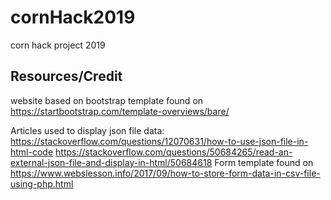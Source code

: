 # cornHack2019
corn hack project 2019 
## Resources/Credit
website based on bootstrap template found on https://startbootstrap.com/template-overviews/bare/

Articles used to display json file data:
https://stackoverflow.com/questions/12070631/how-to-use-json-file-in-html-code
https://stackoverflow.com/questions/50684265/read-an-external-json-file-and-display-in-html/50684618
Form template found on https://www.webslesson.info/2017/09/how-to-store-form-data-in-csv-file-using-php.html
